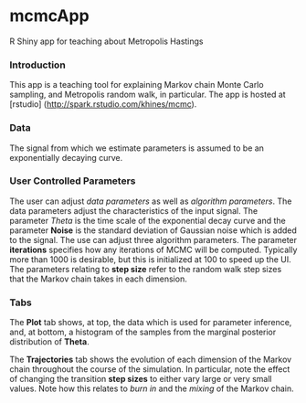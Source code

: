 mcmcApp
=======

R Shiny app for teaching about Metropolis Hastings

### Introduction

This app is a teaching tool for explaining Markov chain Monte Carlo sampling, and Metropolis random walk, in particular. The app is hosted at [rstudio] (http://spark.rstudio.com/khines/mcmc). 

### Data

The signal from which we estimate parameters is assumed to be an exponentially decaying curve.

### User Controlled Parameters

The user can adjust *data parameters* as well as *algorithm parameters*. The data parameters adjust the characteristics of the input signal. The parameter *Theta* is the time scale of the exponential decay curve and the parameter **Noise** is the standard deviation of Gaussian noise which is added to the signal. The use can adjust three algorithm parameters. The parameter **iterations** specifies how any iterations of MCMC will be computed. Typically more than 1000 is desirable, but this is initialized at 100 to speed up the UI. The parameters relating to **step size** refer to the random walk step sizes that the Markov chain takes in each dimension. 

### Tabs

The **Plot** tab shows, at top, the data which is used for parameter inference, and, at bottom, a histogram of the samples from the marginal posterior distribution of **Theta**. 

The **Trajectories** tab shows the evolution of each dimension of the Markov chain throughout the course of the simulation. In particular, note the effect of changing the transition **step sizes** to either vary large or very small values. Note how this relates to *burn in* and the *mixing* of the Markov chain.